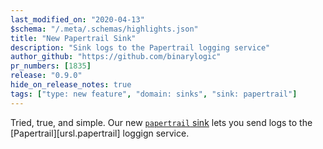 ```yaml
---
last_modified_on: "2020-04-13"
$schema: "/.meta/.schemas/highlights.json"
title: "New Papertrail Sink"
description: "Sink logs to the Papertrail logging service"
author_github: "https://github.com/binarylogic"
pr_numbers: [1835]
release: "0.9.0"
hide_on_release_notes: true
tags: ["type: new feature", "domain: sinks", "sink: papertrail"]
---
```


Tried, true, and simple. Our new [`papertrail` sink][docs.sinks.papertrail]
lets you send logs to the [Papertrail][ursl.papertrail] loggign service.


[docs.sinks.papertrail]: /docs/reference/sinks/papertrail/
